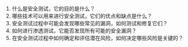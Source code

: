 

1. 什么是安全测试，它的目的是什么？
2. 哪些技术可以用来进行安全测试，它们的优点和缺点是什么？
3. 安全测试过程中可能会发现哪些常见的漏洞，如何测试和修复它们？
4. 如何进行渗透测试，它能否发现所有可能的安全漏洞？
5. 在安全测试过程中如何确定和评估潜在风险，如何决定哪些风险是关键的？